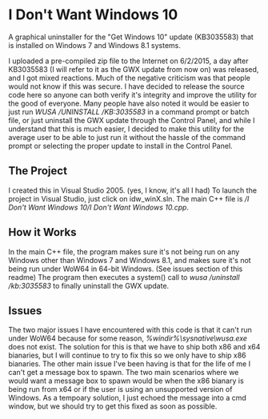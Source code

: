# I Don't Want Windows 10
A graphical uninstaller for the "Get Windows 10" update (KB3035583) that is installed on Windows 7 and Windows 8.1 systems.

I uploaded a pre-compiled zip file to the Internet on 6/2/2015, a day after KB3035583 (I will refer to it as the GWX update from now on) was released, and I got mixed reactions. Much of the negative criticism was that people would not know if this was secure. I have decided to release the source code here so anyone can both verify it's integrity and improve the utility for the good of everyone. Many people have also noted it would be easier to just run *WUSA /UNINSTALL /KB:3035583* in a command prompt or batch file, or just uninstall the GWX update through the Control Panel, and while I understand that this is much easier, I decided to make this utility for the average user to be able to just run it without the hassle of the command prompt or selecting the proper update to install in the Control Panel.

## The Project

I created this in Visual Studio 2005. (yes, I know, it's all I had) To launch the project in Visual Studio, just click on idw_winX.sln. The main C++ file is */I Don't Want Windows 10/I Don't Want Windows 10.cpp*.

## How it Works
In the main C++ file, the program makes sure it's not being run on any Windows other than Windows 7 and Windows 8.1, and makes sure it's not being run under WoW64 in 64-bit Windows. (See issues section of this readme) The program then executes a system() call to *wusa /uninstall /kb:3035583* to finally uninstall the GWX update.

## Issues
The two major issues I have encountered with this code is that it can't run under WoW64 because for some reason, *%windir%\sysnative\wusa.exe* does not exist. The solution for this is that we have to ship both x86 and x64 bianaries, but I will continue to try to fix this so we only have to ship x86 bianaries. The other main issue I've been having is that for the life of me I can't get a message box to spawn. The two main scenarios where we would want a message box to spawn would be when the x86 bianary is being run from x64 or if the user is using an unsupported version of Windows. As a tempoary solution, I just echoed the message into a cmd window, but we should try to get this fixed as soon as possible.
